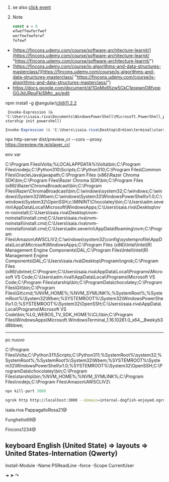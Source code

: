 1. se also [click event](events.md#^7ffdf5)
2. > [!note]
   >
   > ```ts
   > const a = 6
   > wfweffewferfwef
   > werfewfewferwf
   > fefewf
   > ```

- [https://fincons.udemy.com/course/software-architecture-learnit/](https://fincons.udemy.com/course/software-architecture-learnit/ "https://fincons.udemy.com/course/software-architecture-learnit/")
- [https://fincons.udemy.com/course/js-algorithms-and-data-structures-masterclass/](https://fincons.udemy.com/course/js-algorithms-and-data-structures-masterclass/ "https://fincons.udemy.com/course/js-algorithms-and-data-structures-masterclass/")
- https://docs.google.com/document/d/1GpMx65zw5CkC1eopwnO8fyppGGJldJRpuFkjSMtc_ao/edit

npm install -g @angular/cli@11.2.2

```
 Invoke-Expression (& 'C:\Users\isaia.riva\Documents\WindowsPowerShell\Microsoft.PowerShell_profile.ps1' starship init powershell)
```

```csharp
Invoke-Expression (& 'C:\Users\isaia.riva\Desktop\Ordine\terminal\starship.exe' init powershell --print-full-init | Out-String)
```

npx http-server dist/preview_cr --cors --proxy https://preview.rte.ie/player_cr/

env var

C:\Program Files\Volta\;%LOCALAPPDATA%\Volta\bin;C:\Program Files\nodejs;C:\Python310\Scripts\;C:\Python310\;C:\Program Files\Common Files\Oracle\Java\javapath;C:\Program Files (x86)\Razer Chroma SDK\bin;C:\Program Files\Razer Chroma SDK\bin;C:\Program Files (x86)\Razer\ChromaBroadcast\bin;C:\Program Files\Razer\ChromaBroadcast\bin;C:\windows\system32;C:\windows;C:\windows\System32\Wbem;C:\windows\System32\WindowsPowerShell\v1.0\;C:\windows\System32\OpenSSH\;c:\MININT\Chocolatey\bin;C:\Users\adm.severini\AppData\Local\Microsoft\WindowsApps;C:\Users\isaia.riva\Desktop\nvm-noinstall;C:\Users\isaia.riva\Desktop\nvm-noinstall\install.cmd;C:\Users\isaia.riva\nvm-noinstall\install.cmd;C:\Users\isaia.riva\nvm-noinstall\install.cmd;C:\Users\adm.severini\AppData\Roaming\nvm;C:\Program Files\Amazon\AWSCLIV2\;C:\windows\system32\config\systemprofile\AppData\Local\Microsoft\WindowsApps;C:\Program Files (x86)\Intel\Intel(R) Management Engine Components\DAL;C:\Program Files\Intel\Intel(R) Management Engine Components\DAL;C:\Users\isaia.riva\Desktop\Programi\ngrok\;C:\Program Files (x86)\dotnet\;C:\Program;C:\Users\isaia.riva\AppData\Local\Programs\Microsoft VS Code;C:\Users\adm.riva1\AppData\Local\Programs\Microsoft VS Code;C:\Program Files\starship\bin;C:\ProgramData\chocolatey;C:\Program Files\Git\bin\;C:\Program Files\Git\cmd\;%NVM_HOME%;%NVM_SYMLINK%;%SystemRoot%;%SystemRoot%\System32\Wben;%SYSTEMROOT%\System32\WindowsPowerShell\v1.0\;%SYSTEMROOT%\System32\OpenSSH\;C:\Users\isaia.riva\AppData\Local\Programs\Microsoft VS Code\bin;%LG_WEBOS_TV_SDK_HOME%\CLI\bin;C:\Program Files\WindowsApps\Microsoft.WindowsTerminal_1.16.10261.0_x64\_\_8wekyb3d8bbwe\;

---

pc nuovo

C:\Program Files\Volta\;C:\Python311\Scripts\;C:\Python311\;%SystemRoot%\system32;%SystemRoot%;%SystemRoot%\System32\Wbem;%SYSTEMROOT%\System32\WindowsPowerShell\v1.0\;%SYSTEMROOT%\System32\OpenSSH\;C:\ProgramData\chocolatey\bin;C:\Program Files\starship\bin\;%NVM_HOME%;%NVM_SYMLINK%;C:\Program Files\nodejs\;C:\Program Files\Amazon\AWSCLIV2\

```js
npx kill-port 3000
```

```bash
ngrok http http://localhost:3000 --domain=internal-dogfish-enjoyed.ngrok-free.app
```

isaia.riva
PappagalloRosa21@

Funghetto69@

Fincons1234@

## keyboard English (United State) => layouts => United States-Internation (Qwerty)

Install-Module -Name PSReadLine -force -Scope CurrentUser

➜
➤
↷
